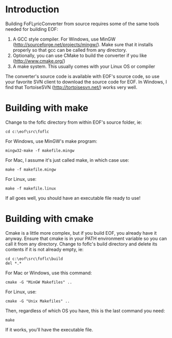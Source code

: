 # Introduction #

Building FoFLyricConverter from source requires some of the same tools needed for building EOF:
  1. A GCC style compiler.  For Windows, use MinGW (http://sourceforge.net/projects/mingw/).  Make sure that it installs properly so that gcc can be called from any directory.
  1. Optionally, you can use CMake to build the converter if you like (http://www.cmake.org/)
  1. A make system.  This usually comes with your Linux OS or compiler

The converter's source code is available with EOF's source code, so use your favorite SVN client to download the source code for EOF.  In Windows, I find that TortoiseSVN (http://tortoisesvn.net/) works very well.

# Building with make #

Change to the foflc directory from within EOF's source folder, ie:
```
cd c:\eof\src\foflc
```
For Windows, use MinGW's make program:
```
mingw32-make -f makefile.mingw
```
For Mac, I assume it's just called make, in which case use:
```
make -f makefile.mingw
```
For Linux, use:
```
make -f makefile.linux
```

If all goes well, you should have an executable file ready to use!

# Building with cmake #

Cmake is a little more complex, but if you build EOF, you already have it anyway.  Ensure that cmake is in your PATH environment variable so you can call it from any directory.  Change to foflc's build directory and delete its contents if it is not already empty, ie:
```
cd c:\eof\src\foflc\build
del *.*
```
For Mac or Windows, use this command:
```
cmake -G "MinGW Makefiles" ..
```
For Linux, use:
```
cmake -G "Unix Makefiles" ..
```
Then, regardless of which OS you have, this is the last command you need:
```
make
```

If it works, you'll have the executable file.